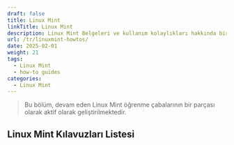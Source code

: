```yaml
---
draft: false
title: Linux Mint
linkTitle: Linux Mint
description: Linux Mint Belgeleri ve kullanım kolaylıkları hakkında bir bölüm
url: /tr/linuxmint-howtos/
date: 2025-02-01
weight: 21
tags:
  - Linux Mint
  - how-to guides
categories:
  - Linux Mint
---
```


> Bu bölüm, devam eden Linux Mint öğrenme çabalarının bir parçası olarak aktif olarak geliştirilmektedir.

## Linux Mint Kılavuzları Listesi
